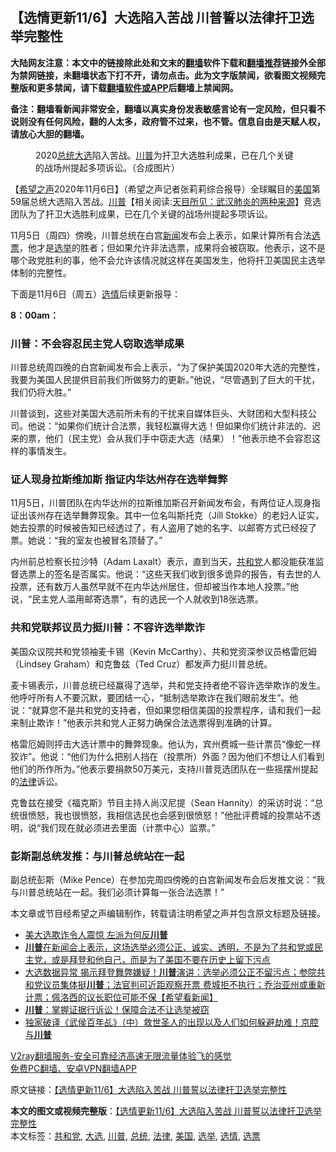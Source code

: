  <h2>【选情更新11/6】大选陷入苦战 川普誓以法律扞卫选举完整性</h2> <p class="notice"><b>大陆网友注意：本文中的链接除此处和文末的<a href="https://github.com/bannedbook/fanqiang" >翻墙</a>软件下载和<a href="https://github.com/killgcd/justmysocks/blob/master/README.md">翻墙推荐</a>链接外全部为禁网链接，未翻墙状态下打不开，请勿点击。此为文字版禁闻，欲看图文视频完整版和更多禁闻，请下载<a href="https://github.com/bannedbook/fanqiang">翻墙软件或APP</a>后翻墙上禁闻网。</p><p>备注：翻墙看新闻非常安全，翻墙以真实身份发表敏感言论有一定风险，但只看不说则没有任何风险，翻的人太多，政府管不过来，也不管。信息自由是天赋人权，请放心大胆的翻墙。</b></p>  <div class="entry"> <figure><figcaption>2020<a href="https://www.bannedbook.org/bnews/tag/%e6%80%bb%e7%bb%9f/" class="st_tag internal_tag" rel="tag" title="标签 总统 下的日志">总统</a><a href="https://www.bannedbook.org/bnews/tag/%e5%a4%a7%e9%80%89/" class="st_tag internal_tag" rel="tag" title="标签 大选 下的日志">大选</a>陷入苦战。<a href="https://www.bannedbook.org/bnews/tag/%e5%b7%9d%e6%99%ae/" class="st_tag internal_tag" rel="tag" title="标签 川普 下的日志">川普</a>为扞卫大选胜利成果，已在几个关键的战场州提起多项诉讼。（合成图片）</figcaption></figure> <p>【<span class='wp_keywordlink_affiliate'><a href="https://www.soundofhope.org" title="希望之声" target="_blank">希望之声</a></span>2020年11月6日】（希望之声记者张莉莉综合报导）全球瞩目的<a href="https://www.bannedbook.org/bnews/tag/%e7%be%8e%e5%9b%bd/" class="st_tag internal_tag" rel="tag" title="标签 美国 下的日志">美国</a>第59届总统大选陷入苦战。<span class='wp_keywordlink'><a href="https://www.bannedbook.org/bnews/comments/20200816/1381118.html" title="天目所见：川普将再赢总统大选 共和党掌参众两院" target="_blank">川普</a></span>【相关阅读:<a href='https://www.bannedbook.org/bnews/comments/20200816/1381123.html' target='_blank'>天目所见：武汉肺炎的两种来源</a>】竞选团队为了扞卫大选胜利成果，已在几个关键的战场州提起多项诉讼。</p> <p>11月5日（周四）傍晚，川普总统在白宫<span class='wp_keywordlink_affiliate'><a href="https://www.bannedbook.org/" title="新闻">新闻</a></span>发布会上表示，如果计算所有合法<a href="https://www.bannedbook.org/bnews/tag/%E9%80%89%E7%A5%A8/" class="st_tag internal_tag" rel="tag" title="标签 选票 下的日志">选票</a>，他才是<a href="https://www.bannedbook.org/bnews/tag/%e9%80%89%e4%b8%be/" class="st_tag internal_tag" rel="tag" title="标签 选举 下的日志">选举</a>的胜者；但如果允许非法选票，成果将会被窃取。他表示，这不是哪个政党胜利的事，他不会允许该情况就这样在美国发生，他将扞卫美国民主选举体制的完整性。</p> <p>下面是11月6日（周五）<a href="https://www.bannedbook.org/bnews/tag/%E9%80%89%E6%83%85/" class="st_tag internal_tag" rel="tag" title="标签 选情 下的日志">选情</a>后续更新报导：</p> <p><strong>8：00am：</strong></p>  <h3>川普：不会容忍民主党人窃取选举成果</h3> <p>川普总统周四晚的白宫新闻发布会上表示，“为了保护美国2020年大选的完整性，我要为美国人民提供目前我们所做努力的更新。”他说，“尽管遇到了巨大的干扰，我们仍将大胜。”</p> <p>川普谈到，这些对美国大选前所未有的干扰来自媒体巨头、大财团和大型科技公司。他说：“如果你们统计合法票，我轻松赢得大选！但如果你们统计非法的、迟来的票，他们（民主党）会从我们手中窃走大选（结果）！”他表示绝不会容忍这样的事情发生。</p> <h3>证人现身拉斯维加斯 指证内华达州存在选举舞弊</h3> <p>11月5日，川普团队在内华达州的拉斯维加斯召开新闻发布会，有两位证人现身指证出该州存在选举舞弊现象。其中一位名叫斯托克（Jill Stokke）的老妇人证实，她去投票的时候被告知已经透过了，有人盗用了她的名字、以邮寄方式已经投了票。她说：“我的室友也被冒名顶替了。”</p> <p>内州前总检察长拉沙特（Adam Laxalt）表示，直到当天，<a href="https://www.bannedbook.org/bnews/tag/%e5%85%b1%e5%92%8c%e5%85%9a/" class="st_tag internal_tag" rel="tag" title="标签 共和党 下的日志">共和党</a>人都没能获准监督选票上的签名是否属实。他说：“这些天我们收到很多诡异的报告，有去世的人投票，还有数万人虽然早就不在内华达州居住，但却被当作本地人投票。”他说，“民主党人滥用邮寄选票”，有的选民一个人就收到18张选票。</p>  <h3>共和党联邦议员力挺川普：不容许选举欺诈</h3> <p>美国众议院共和党领袖麦卡锡（Kevin McCarthy）、共和党资深参议员格雷厄姆（Lindsey Graham）和克鲁兹（Ted Cruz）都发声力挺川普总统。</p> <p>麦卡锡表示，川普总统已经赢得了选举，共和党支持者绝不容许选举欺诈的发生。他呼吁所有人不要沉默，要团结一心，“抵制选举欺诈在我们眼前发生”。他说：“就算您不是共和党的支持者，但如果您相信美国的投票程序，请和我们一起来制止欺诈！”他表示共和党人正努力确保合法选票得到准确的计算。</p> <p>格雷厄姆则抨击大选计票中的舞弊现象。他认为，宾州费城一些计票员“像蛇一样狡诈”。他说：“他们为什么把别人挡在（投票所）外面？因为他们不想让人们看到他们的所作所为。”他表示要捐款50万美元，支持川普竞选团队在一些摇摆州提起的<a href="https://www.bannedbook.org/bnews/tag/%e6%b3%95%e5%be%8b/" class="st_tag internal_tag" rel="tag" title="标签 法律 下的日志">法律</a>诉讼。</p> <p>克鲁兹在接受《福克斯》节目主持人尚汉尼提（Sean Hannity）的采访时说：“总统很愤怒，我也很愤怒，我相信选民也会感到很愤怒！”他批评费城的投票站不透明，说“我们现在就必须进去里面（计票中心）监票。”</p>  <h3>彭斯副总统发推：与川普总统站在一起</h3> <p>副总统彭斯（Mike Pence）在参加完周四傍晚的白宫新闻发布会后发推文说：“我与川普总统站在一起。我们必须计算每一张合法选票！”</p> <p></p> <p>本文章或节目经希望之声编辑制作，转载请注明希望之声并包含原文标题及链接。</p> <ul class='op-related-articles' title='相关阅读'> <li><a href='https://www.bannedbook.org/bnews/ssgc/20201106/1426918.html' target='_blank'>美大选欺诈令人震惊 左派为何反<b>川普</b></a></li> <li><a href='https://www.bannedbook.org/bnews/bannedvideo/20201106/1426905.html' target='_blank'><b>川普</b>在新闻会上表示，这场选举必须公正、诚实、透明，不是为了共和党或民主党，或是拜登和他自己，而是为了美国不要在历史上留下污点</a></li> <li><a href='https://www.bannedbook.org/bnews/bannedvideo/20201106/1426903.html' target='_blank'>大选数据异常 揭示拜登舞弊嫌疑！<b>川普</b>演讲：选举必须公正不留污点；参院共和党议员集体挺<b>川普</b>；法官判可近距观察开票 费城拒不执行；乔治亚州或重新计票；佩洛西的议长职位可能不保【希望看新闻】</a></li> <li><a href='https://www.bannedbook.org/bnews/bannedvideo/20201106/1426889.html' target='_blank'><b>川普</b>：掌握证据行诉讼！保障合法不让选举被窃</a></li> <li><a href='https://www.bannedbook.org/bnews/bannedvideo/20201106/1426880.html' target='_blank'>独家破译《武侯百年乩》（中）救世圣人的出现以及人们如何躲避劫难！京腔与<b>川普</b></a></li> </ul> <p class="texttj"> <a href="https://www.bannedbook.org/forum23/topic22702.html" target="_blank">V2ray翻墙服务-安全可靠经济高速无限流量体验飞的感觉</a><br/> <a href="https://github.com/bannedbook/fanqiang/wiki/%E7%A6%81%E9%97%BB%E7%BD%91%E5%AE%89%E5%8D%93%E7%BF%BB%E5%A2%99%E6%96%B0%E9%97%BBAPP" target="_blank">免费PC翻墙、安卓VPN翻墙APP</a></p><p>原文链接：<a class="src_link"  href="https://www.soundofhope.org/post/440023" target="_blank">【选情更新11/6】大选陷入苦战 川普誓以法律扞卫选举完整性</a></p> <a name='sharetosocial'></a>       <div><b>本文的图文或视频完整版</b>：<a href='https://www.bannedbook.org/bnews/comments/20201106/1426916.html'>【选情更新11/6】大选陷入苦战 川普誓以法律扞卫选举完整性</a></div>  </div><!--END ENTRY--> <div class="postfooter"> <div>本文标签：<a href="https://www.bannedbook.org/bnews/tag/%e5%85%b1%e5%92%8c%e5%85%9a/" rel="tag">共和党</a>, <a href="https://www.bannedbook.org/bnews/tag/%e5%a4%a7%e9%80%89/" rel="tag">大选</a>, <a href="https://www.bannedbook.org/bnews/tag/%e5%b7%9d%e6%99%ae/" rel="tag">川普</a>, <a href="https://www.bannedbook.org/bnews/tag/%e6%80%bb%e7%bb%9f/" rel="tag">总统</a>, <a href="https://www.bannedbook.org/bnews/tag/%e6%b3%95%e5%be%8b/" rel="tag">法律</a>, <a href="https://www.bannedbook.org/bnews/tag/%e7%be%8e%e5%9b%bd/" rel="tag">美国</a>, <a href="https://www.bannedbook.org/bnews/tag/%e9%80%89%e4%b8%be/" rel="tag">选举</a>, <a href="https://www.bannedbook.org/bnews/tag/%E9%80%89%E6%83%85/" rel="tag">选情</a>, <a href="https://www.bannedbook.org/bnews/tag/%E9%80%89%E7%A5%A8/" rel="tag">选票</a></div>  </div><!--END POSTFOOTER--> 